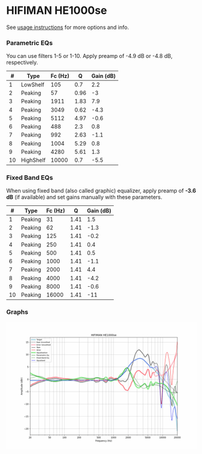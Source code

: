 # HIFIMAN HE1000se
See [usage instructions](https://github.com/jaakkopasanen/AutoEq#usage) for more options and info.

### Parametric EQs
You can use filters 1-5 or 1-10. Apply preamp of -4.9 dB or -4.8 dB, respectively.

|   # | Type      |   Fc (Hz) |    Q |   Gain (dB) |
|-----|-----------|-----------|------|-------------|
|   1 | LowShelf  |       105 | 0.7  |         2.2 |
|   2 | Peaking   |        57 | 0.96 |        -3   |
|   3 | Peaking   |      1911 | 1.83 |         7.9 |
|   4 | Peaking   |      3049 | 0.62 |        -4.3 |
|   5 | Peaking   |      5112 | 4.97 |        -0.6 |
|   6 | Peaking   |       488 | 2.3  |         0.8 |
|   7 | Peaking   |       992 | 2.63 |        -1.1 |
|   8 | Peaking   |      1004 | 5.29 |         0.8 |
|   9 | Peaking   |      4280 | 5.61 |         1.3 |
|  10 | HighShelf |     10000 | 0.7  |        -5.5 |

### Fixed Band EQs
When using fixed band (also called graphic) equalizer, apply preamp of **-3.6 dB** (if available) and set gains manually with these parameters.

|   # | Type    |   Fc (Hz) |    Q |   Gain (dB) |
|-----|---------|-----------|------|-------------|
|   1 | Peaking |        31 | 1.41 |         1.5 |
|   2 | Peaking |        62 | 1.41 |        -1.3 |
|   3 | Peaking |       125 | 1.41 |        -0.2 |
|   4 | Peaking |       250 | 1.41 |         0.4 |
|   5 | Peaking |       500 | 1.41 |         0.5 |
|   6 | Peaking |      1000 | 1.41 |        -1.1 |
|   7 | Peaking |      2000 | 1.41 |         4.4 |
|   8 | Peaking |      4000 | 1.41 |        -4.2 |
|   9 | Peaking |      8000 | 1.41 |        -0.6 |
|  10 | Peaking |     16000 | 1.41 |       -11   |

### Graphs
![](./HIFIMAN%20HE1000se.png)
